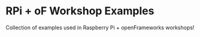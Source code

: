 RPi + oF  Workshop Examples
===========================

Collection of examples used in Raspberry Pi + openFrameworks workshops!
